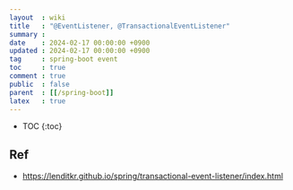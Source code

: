 ```yaml
---
layout  : wiki
title   : "@EventListener, @TransactionalEventListener"
summary :
date    : 2024-02-17 00:00:00 +0900
updated : 2024-02-17 00:00:00 +0900
tag     : spring-boot event
toc     : true
comment : true
public  : false
parent  : [[/spring-boot]]
latex   : true
---
```

* TOC
{:toc}

  
## Ref

- https://lenditkr.github.io/spring/transactional-event-listener/index.html